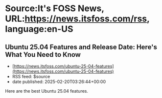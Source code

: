 # Source:It's FOSS News, URL:https://news.itsfoss.com/rss, language:en-US

## Ubuntu 25.04 Features and Release Date: Here's What You Need to Know
 - [https://news.itsfoss.com/ubuntu-25-04-features](https://news.itsfoss.com/ubuntu-25-04-features)
 - RSS feed: $source
 - date published: 2025-02-20T03:26:44+00:00

Here are the best Ubuntu 25.04 features.

